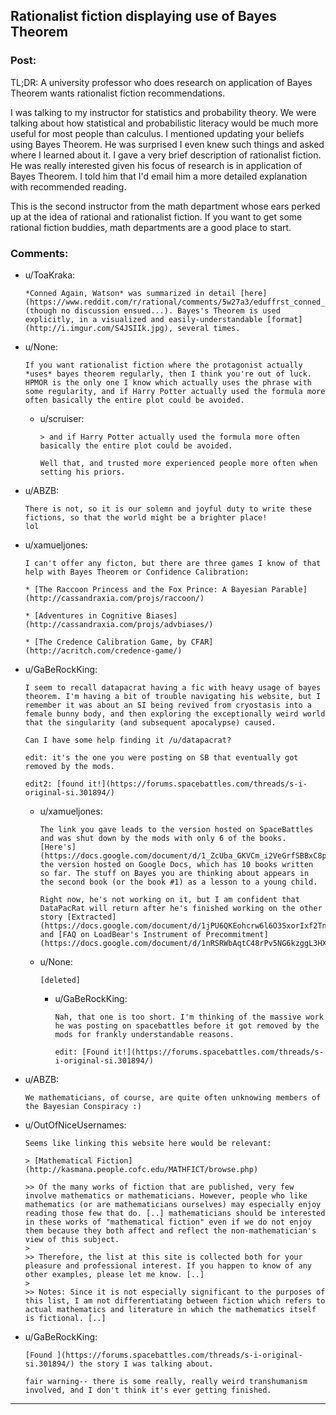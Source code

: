 ## Rationalist fiction displaying use of Bayes Theorem

### Post:

TL;DR: A university professor who does research on application of Bayes Theorem wants rationalist fiction recommendations. 

I was talking to my instructor for statistics and probability theory. We were talking about how statistical and probabilistic literacy would be much more useful for most people than calculus. I mentioned updating your beliefs using Bayes Theorem. He was surprised I even knew such things and asked where I learned about it. I gave a very brief description of rationalist fiction. He was really interested given his focus of research is in application of Bayes Theorem. I told him that I'd email him a more detailed explanation with recommended reading. 

This is the second instructor from the math department whose ears perked up at the idea of rational and rationalist fiction. If you want to get some rational fiction buddies, math departments are a good place to start. 

### Comments:

- u/ToaKraka:
  ```
  *Conned Again, Watson* was summarized in detail [here](https://www.reddit.com/r/rational/comments/5w27a3/eduffrst_conned_again_watson_in_which_sherlock/) (though no discussion ensued...). Bayes's Theorem is used explicitly, in a visualized and easily-understandable [format](http://i.imgur.com/S4JSIIk.jpg), several times.
  ```

- u/None:
  ```
  If you want rationalist fiction where the protagonist actually *uses* bayes theorem regularly, then I think you're out of luck. HPMOR is the only one I know which actually uses the phrase with some regularity, and if Harry Potter actually used the formula more often basically the entire plot could be avoided.
  ```

  - u/scruiser:
    ```
    > and if Harry Potter actually used the formula more often basically the entire plot could be avoided.

    Well that, and trusted more experienced people more often when setting his priors.
    ```

- u/ABZB:
  ```
  There is not, so it is our solemn and joyful duty to write these fictions, so that the world might be a brighter place!
  lol
  ```

- u/xamueljones:
  ```
  I can't offer any ficton, but there are three games I know of that help with Bayes Theorem or Confidence Calibration:

  * [The Raccoon Princess and the Fox Prince: A Bayesian Parable](http://cassandraxia.com/projs/raccoon/)

  * [Adventures in Cognitive Biases](http://cassandraxia.com/projs/advbiases/)

  * [The Credence Calibration Game, by CFAR](http://acritch.com/credence-game/)
  ```

- u/GaBeRockKing:
  ```
  I seem to recall datapacrat having a fic with heavy usage of bayes theorem. I'm having a bit of trouble navigating his website, but I remember it was about an SI being revived from cryostasis into a female bunny body, and then exploring the exceptionally weird world that the singularity (and subsequent apocalypse) caused.

  Can I have some help finding it /u/datapacrat?

  edit: it's the one you were posting on SB that eventually got removed by the mods.

  edit2: [found it!](https://forums.spacebattles.com/threads/s-i-original-si.301894/)
  ```

  - u/xamueljones:
    ```
    The link you gave leads to the version hosted on SpaceBattles and was shut down by the mods with only 6 of the books. [Here's](https://docs.google.com/document/d/1_ZcUba_GKVCm_i2VeGrfSBBxC8pR6VZC5VBBUVKKxYk/edit) the version hosted on Google Docs, which has 10 books written so far. The stuff on Bayes you are thinking about appears in the second book (or the book #1) as a lesson to a young child.

    Right now, he's not working on it, but I am confident that DataPacRat will return after he's finished working on the other story [Extracted](https://docs.google.com/document/d/1jPU6QKEohcrw6l6O3SxorIxf2Tnq54h36LtQO6Qv86w/edit) and [FAQ on LoadBear's Instrument of Precommitment](https://docs.google.com/document/d/1nRSRWbAqtC48rPv5NG6kzggL3HXSJ1O93jFn3fgu0Rs/edit).
    ```

  - u/None:
    ```
    [deleted]
    ```

    - u/GaBeRockKing:
      ```
      Nah, that one is too short. I'm thinking of the massive work he was posting on spacebattles before it got removed by the mods for frankly understandable reasons.

      edit: [Found it!](https://forums.spacebattles.com/threads/s-i-original-si.301894/)
      ```

- u/ABZB:
  ```
  We mathematicians, of course, are quite often unknowing members of the Bayesian Conspiracy :)
  ```

- u/OutOfNiceUsernames:
  ```
  Seems like linking this website here would be relevant:

  > [Mathematical Fiction](http://kasmana.people.cofc.edu/MATHFICT/browse.php) 

  >> Of the many works of fiction that are published, very few involve mathematics or mathematicians. However, people who like mathematics (or are mathematicians ourselves) may especially enjoy reading those few that do. [..] mathematicians should be interested in these works of "mathematical fiction" even if we do not enjoy them because they both affect and reflect the non-mathematician's view of this subject.
  > 
  >> Therefore, the list at this site is collected both for your pleasure and professional interest. If you happen to know of any other examples, please let me know. [..]
  > 
  >> Notes: Since it is not especially significant to the purposes of this list, I am not differentiating between fiction which refers to actual mathematics and literature in which the mathematics itself is fictional. [..]
  ```

- u/GaBeRockKing:
  ```
  [Found ](https://forums.spacebattles.com/threads/s-i-original-si.301894/) the story I was talking about.

  fair warning-- there is some really, really weird transhumanism involved, and I don't think it's ever getting finished.
  ```

---

